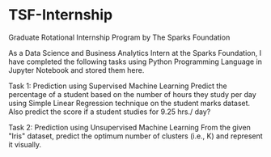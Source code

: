# TSF-Internship

Graduate Rotational Internship Program by The Sparks Foundation 

As a Data Science and Business Analytics Intern at the Sparks Foundation, I have completed the following tasks using Python Programming Language in Jupyter Notebook and stored them here. 

Task 1: Prediction using Supervised Machine Learning
Predict the percentage of a student based on the number of hours they study per day using Simple Linear Regression technique on the student marks dataset. Also predict the score if a student studies for 9.25 hrs./ day?

Task 2: Prediction using Unsupervised Machine Learning
From the given "Iris" dataset, predict the optimum number of clusters (i.e., K) and represent it visually.
